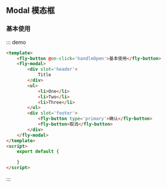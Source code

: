 <script>
    export default {
        data(){
            return {
                open1:false
            }
        },
        methods:{
            handleOpen(){
                this.open1 = true
            }
        }
    }
</script>
## Modal 模态框

### 基本使用
::: demo
```html
<template>
    <fly-button @on-click='handleOpen'>基本使用</fly-button>
    <fly-modal>
        <div slot='header'>
            Title
        </div>
        <ul>
            <li>One</li>
            <li>Two</li>
            <li>Three</li>
        </ul>
        <div slot='footer'>
            <fly-button type='primary'>确认</fly-button>
            <fly-button>取消</fly-button>
        </div>
    </fly-modal>
</template>
<script>
    export default {

    }
</script>
```
:::
